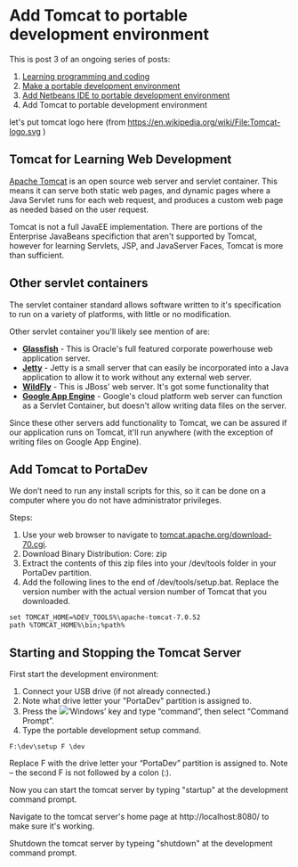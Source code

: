 Add Tomcat to portable development environment
======================================

This is post 3 of an ongoing series of posts:

1. [Learning programming and coding][1]
2. [Make a portable development environment][2]
3. [Add Netbeans IDE to portable development environment][3]
4. Add Tomcat to portable development environment

[1]: http://duckspot.wordpress.com/2014/02/16/learning-programming-and-coding/
[2]: http://duckspot.wordpress.com/2014/02/19/portable-development-environment/
[3]: http://duckspot.wordpress.com/2014/02/20/add-netbeans-ide-to-portable-development/

let's put tomcat logo here (from https://en.wikipedia.org/wiki/File:Tomcat-logo.svg )

Tomcat for Learning Web Development
----------------------------------------------------
[Apache Tomcat] is an open source web server and servlet container.  This means it can serve both static web pages, and dynamic pages where a Java Servlet runs for each web request, and produces a custom web page as needed based on the user request.

Tomcat is not a full JavaEE implementation.  There are portions of the Enterprise JavaBeans specifiction that aren't supported by Tomcat, however for learning Servlets, JSP, and JavaServer Faces, Tomcat is more than sufficient.

Other servlet containers
--------------------------------
The servlet container standard allows software written to it's specification to run on a variety of platforms, with little or no modification.  

Other servlet container you'll likely see mention of are:

* **[Glassfish]** - This is Oracle's full featured corporate powerhouse web application server.
* **[Jetty]** - Jetty is a small server that can easily be incorporated into a Java application to allow it to work without any external web server.
* **[WildFly]** - This is JBoss' web server.  It's got some functionality that 
* **[Google App Engine]** - Google's cloud platform web server can function as a Servlet Container, but doesn't allow writing data files on the server.

[Apache Tomcat]: https://en.wikipedia.org/wiki/Apache_Tomcat (wikipedia.org)
[Glassfish]: https://en.wikipedia.org/wiki/GlassFish (wikipedia.org)
[Jetty]: https://en.wikipedia.org/wiki/Jetty_(web_server) (wikipedia.org)
[WildFly]: https://en.wikipedia.org/wiki/Wildfly (wikipedia.org)
[Google App Engine]: https://en.wikipedia.org/wiki/Google_App_Engine (wikipedia.org)

Since these other servers add functionality to Tomcat, we can be assured if our application runs on Tomcat, it'll run anywhere (with the exception of writing files on Google App Engine).

Add Tomcat to PortaDev
----------------------
We don’t need to run any install scripts for this, so it can be done on a computer where you do not have administrator privileges.

Steps:

1. Use your web browser to navigate to [tomcat.apache.org/download-70.cgi][tcdl].
2. Download Binary Distribution: Core: zip
3. Extract the contents of this zip files into your /dev/tools folder in your PortaDev partition.
4. Add the following lines to the end of /dev/tools/setup.bat.  Replace the version number with the actual version number of Tomcat that you downloaded.
```
set TOMCAT_HOME=%DEV_TOOLS%\apache-tomcat-7.0.52
path %TOMCAT_HOME%\bin;%path%
```

[tcdl]: http://tomcat.apache.org/download-70.cgi

Starting and Stopping the Tomcat Server
---------------------------------------
First start the development environment:

1. Connect your USB drive (if not already connected.)
2. Note what drive letter your "PortaDev" partition is assigned to.
3. Press the ![][windows key]‘Windows’ key and type “command”, then select “Command Prompt”.
4. Type the portable development setup command.
```
F:\dev\setup F \dev
```
Replace F with the drive letter your “PortaDev” partition is assigned to. Note – the second F is not followed by a colon (:).

Now you can start the tomcat server by typing "startup" at the development command prompt.

Navigate to the tomcat server's home page at http://localhost:8080/ to make sure it's working.

Shutdown the tomcat server by typeing "shutdown" at the development command prompt.

[windows key]: http://duckspot.files.wordpress.com/2014/02/windowskey15.png?w=18&h=15

